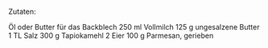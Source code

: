 Zutaten:

Öl oder Butter für das Backblech
250 ml Vollmilch
125 g ungesalzene Butter
1 TL Salz
300 g Tapiokamehl
2 Eier
100 g Parmesan, gerieben